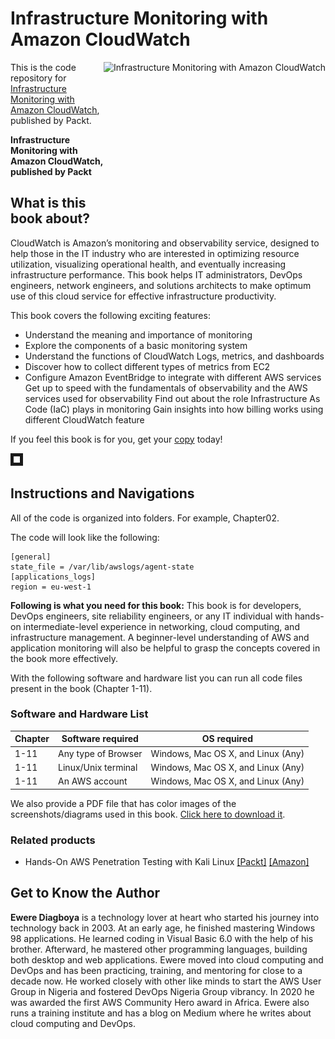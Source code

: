 # Infrastructure Monitoring with Amazon CloudWatch

<a href="https://www.packtpub.com/cloud-networking/infrastructure-monitoring-with-amazon-cloudwatch?utm_source=github&utm_medium=repository&utm_campaign=9781800566057"><img src="https://static.packt-cdn.com/products/9781800566057/cover/smaller" alt="Infrastructure Monitoring with Amazon CloudWatch" height="256px" align="right"></a>

This is the code repository for [Infrastructure Monitoring with Amazon CloudWatch](https://www.packtpub.com/cloud-networking/infrastructure-monitoring-with-amazon-cloudwatch?utm_source=github&utm_medium=repository&utm_campaign=9781800566057), published by Packt.

**Infrastructure Monitoring with Amazon CloudWatch, published by Packt**

## What is this book about?
CloudWatch is Amazon’s monitoring and observability service, designed to help those in the IT industry who are interested in optimizing resource utilization, visualizing operational health, and eventually increasing infrastructure performance. This book helps IT administrators, DevOps engineers, network engineers, and solutions architects to make optimum use of this cloud service for effective infrastructure productivity. 

This book covers the following exciting features:
* Understand the meaning and importance of monitoring
* Explore the components of a basic monitoring system
* Understand the functions of CloudWatch Logs, metrics, and dashboards
* Discover how to collect different types of metrics from EC2
* Configure Amazon EventBridge to integrate with different AWS services
Get up to speed with the fundamentals of observability and the AWS services used for observability
Find out about the role Infrastructure As Code (IaC) plays in monitoring
Gain insights into how billing works using different CloudWatch feature

If you feel this book is for you, get your [copy](https://www.amazon.com/dp/1800566050) today!

<a href="https://www.packtpub.com/?utm_source=github&utm_medium=banner&utm_campaign=GitHubBanner"><img src="https://raw.githubusercontent.com/PacktPublishing/GitHub/master/GitHub.png" 
alt="https://www.packtpub.com/" border="5" /></a>

## Instructions and Navigations
All of the code is organized into folders. For example, Chapter02.

The code will look like the following:
```
[general]
state_file = /var/lib/awslogs/agent-state
[applications_logs]
region = eu-west-1
```

**Following is what you need for this book:**
This book is for developers, DevOps engineers, site reliability engineers, or any IT individual with hands-on intermediate-level experience in networking, cloud computing, and infrastructure management. A beginner-level understanding of AWS and application monitoring will also be helpful to grasp the concepts covered in the book more effectively.

With the following software and hardware list you can run all code files present in the book (Chapter 1-11).
### Software and Hardware List
| Chapter | Software required | OS required |
| -------- | ------------------------------------ | ----------------------------------- |
| 1-11 | Any type of Browser | Windows, Mac OS X, and Linux (Any) |
| 1-11 | Linux/Unix terminal | Windows, Mac OS X, and Linux (Any) |
| 1-11 | An AWS account | Windows, Mac OS X, and Linux (Any) |

We also provide a PDF file that has color images of the screenshots/diagrams used in this book. [Click here to download it](https://static.packt-cdn.com/downloads/9781800566057_ColorImages.pdf).

### Related products
* Hands-On AWS Penetration Testing with Kali Linux [[Packt]](https://www.packtpub.com/product/hands-on-aws-penetration-testing-with-kali-linux/9781789136722?utm_source=github&utm_medium=repository&utm_campaign=9781789136722) [[Amazon]](https://www.amazon.com/dp/1789136725)

## Get to Know the Author
**Ewere Diagboya**
is a technology lover at heart who started his journey into technology back in 2003. At an early age, he finished mastering Windows 98 applications. He learned coding in Visual Basic 6.0 with the help of his brother.
Afterward, he mastered other programming languages, building both desktop and web applications. Ewere moved into cloud computing and DevOps and has been practicing, training, and mentoring for close to a decade now.
He worked closely with other like minds to start the AWS User Group in Nigeria and fostered DevOps Nigeria Group vibrancy. In 2020 he was awarded the first AWS Community Hero award in Africa. Ewere also runs a training institute and has a blog on Medium where he writes about cloud computing and DevOps.
